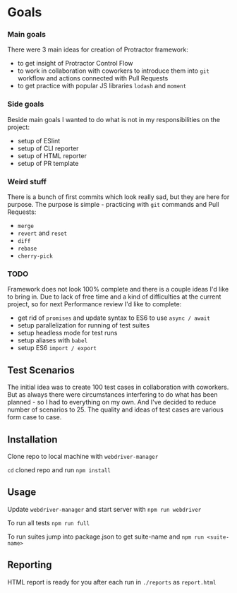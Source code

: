 # Goals

### Main goals
There were 3 main ideas for creation of Protractor framework:
- to get insight of Protractor Control Flow
- to work in collaboration with coworkers to introduce them into `git` workflow and actions connected with Pull Requests
- to get practice with popular JS libraries `lodash` and `moment`

### Side goals
Beside main goals I wanted to do what is not in my responsibilities on the project:
- setup of ESlint
- setup of CLI reporter
- setup of HTML reporter
- setup of PR template

### Weird stuff
There is a bunch of first commits which look really sad, but they are here for purpose. The purpose is simple - 
practicing with `git` commands and Pull Requests:
- `merge`
- `revert` and `reset`
- `diff`
- `rebase`
- `cherry-pick`  

### TODO
Framework does not look 100% complete and there is a couple ideas I'd like to bring in.
Due to lack of free time and a kind of difficulties at the current project, so for next Performance review
I'd like to complete:

- get rid of `promises` and update syntax to ES6 to use `async / await`
- setup parallelization for running of test suites
- setup headless mode for test runs
- setup aliases with `babel`
- setup ES6 `import / export`

## Test Scenarios
The initial idea was to create 100 test cases in collaboration with coworkers. But as always there were circumstances
interfering to do what has been planned - so I had to everything on my own. And I've decided to reduce number of
scenarios to 25. The quality and ideas of test cases are various form case to case.

## Installation

Clone repo to local machine with
```webdriver-manager```

`cd` cloned repo and run
```npm install```

## Usage

Update `webdriver-manager` and start server with
```npm run webdriver```

To run all tests
```npm run full```

To run suites jump into package.json to get suite-name and
```npm run <suite-name>```

## Reporting
HTML report is ready for you after each run in `./reports` as `report.html`
